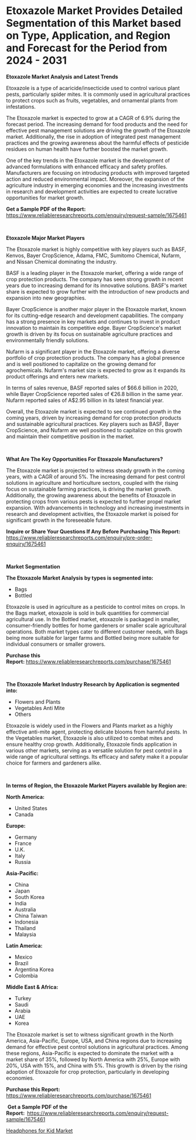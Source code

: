 <p><h1>Etoxazole Market Provides Detailed Segmentation of this Market based on Type, Application, and Region and Forecast for the Period from 2024 - 2031</h1></p><p><strong>Etoxazole Market Analysis and Latest Trends</strong></p>
<p><p>Etoxazole is a type of acaricide/insecticide used to control various plant pests, particularly spider mites. It is commonly used in agricultural practices to protect crops such as fruits, vegetables, and ornamental plants from infestations.</p><p>The Etoxazole market is expected to grow at a CAGR of 6.9% during the forecast period. The increasing demand for food products and the need for effective pest management solutions are driving the growth of the Etoxazole market. Additionally, the rise in adoption of integrated pest management practices and the growing awareness about the harmful effects of pesticide residues on human health have further boosted the market growth.</p><p>One of the key trends in the Etoxazole market is the development of advanced formulations with enhanced efficacy and safety profiles. Manufacturers are focusing on introducing products with improved targeted action and reduced environmental impact. Moreover, the expansion of the agriculture industry in emerging economies and the increasing investments in research and development activities are expected to create lucrative opportunities for market growth.</p></p>
<p><strong>Get a Sample PDF of the Report:&nbsp;</strong> <a href="https://www.reliableresearchreports.com/enquiry/request-sample/1675461">https://www.reliableresearchreports.com/enquiry/request-sample/1675461</a></p>
<p>&nbsp;</p>
<p><strong>Etoxazole Major Market Players</strong></p>
<p><p>The Etoxazole market is highly competitive with key players such as BASF, Kenvos, Bayer CropScience, Adama, FMC, Sumitomo Chemical, Nufarm, and Nissan Chemical dominating the industry. </p><p>BASF is a leading player in the Etoxazole market, offering a wide range of crop protection products. The company has seen strong growth in recent years due to increasing demand for its innovative solutions. BASF's market share is expected to grow further with the introduction of new products and expansion into new geographies.</p><p>Bayer CropScience is another major player in the Etoxazole market, known for its cutting-edge research and development capabilities. The company has a strong presence in key markets and continues to invest in product innovation to maintain its competitive edge. Bayer CropScience's market growth is driven by its focus on sustainable agriculture practices and environmentally friendly solutions.</p><p>Nufarm is a significant player in the Etoxazole market, offering a diverse portfolio of crop protection products. The company has a global presence and is well positioned to capitalize on the growing demand for agrochemicals. Nufarm's market size is expected to grow as it expands its product offerings and enters new markets.</p><p>In terms of sales revenue, BASF reported sales of $66.6 billion in 2020, while Bayer CropScience reported sales of €26.8 billion in the same year. Nufarm reported sales of A$2.95 billion in its latest financial year.</p><p>Overall, the Etoxazole market is expected to see continued growth in the coming years, driven by increasing demand for crop protection products and sustainable agricultural practices. Key players such as BASF, Bayer CropScience, and Nufarm are well positioned to capitalize on this growth and maintain their competitive position in the market.</p></p>
<p>&nbsp;</p>
<p><strong>What Are The Key Opportunities For Etoxazole Manufacturers?</strong></p>
<p><p>The Etoxazole market is projected to witness steady growth in the coming years, with a CAGR of around 5%. The increasing demand for pest control solutions in agriculture and horticulture sectors, coupled with the rising focus on sustainable farming practices, is driving the market growth. Additionally, the growing awareness about the benefits of Etoxazole in protecting crops from various pests is expected to further propel market expansion. With advancements in technology and increasing investments in research and development activities, the Etoxazole market is poised for significant growth in the foreseeable future.</p></p>
<p><strong>Inquire or Share Your Questions If Any Before Purchasing This Report:</strong> <a href="https://www.reliableresearchreports.com/enquiry/pre-order-enquiry/1675461">https://www.reliableresearchreports.com/enquiry/pre-order-enquiry/1675461</a></p>
<p>&nbsp;</p>
<p><strong>Market Segmentation</strong></p>
<p><strong>The Etoxazole Market Analysis by types is segmented into:</strong></p>
<p><ul><li>Bags</li><li>Bottled</li></ul></p>
<p><p>Etoxazole is used in agriculture as a pesticide to control mites on crops. In the Bags market, etoxazole is sold in bulk quantities for commercial agricultural use. In the Bottled market, etoxazole is packaged in smaller, consumer-friendly bottles for home gardeners or smaller scale agricultural operations. Both market types cater to different customer needs, with Bags being more suitable for larger farms and Bottled being more suitable for individual consumers or smaller growers.</p></p>
<p><strong>Purchase this Report:&nbsp;</strong><a href="https://www.reliableresearchreports.com/purchase/1675461">https://www.reliableresearchreports.com/purchase/1675461</a></p>
<p>&nbsp;</p>
<p><strong>The Etoxazole Market Industry Research by Application is segmented into:</strong></p>
<p><ul><li>Flowers and Plants</li><li>Vegetables Anti Mite</li><li>Others</li></ul></p>
<p><p>Etoxazole is widely used in the Flowers and Plants market as a highly effective anti-mite agent, protecting delicate blooms from harmful pests. In the Vegetables market, Etoxazole is also utilized to combat mites and ensure healthy crop growth. Additionally, Etoxazole finds application in various other markets, serving as a versatile solution for pest control in a wide range of agricultural settings. Its efficacy and safety make it a popular choice for farmers and gardeners alike.</p></p>
<p>&nbsp;</p>
<p><strong>In terms of Region, the Etoxazole Market Players available by Region are:</strong></p>
<p>
    <p> <strong> North America: </strong>
        <ul>
            <li>United States</li>
            <li>Canada</li>
        </ul>
        </p> 
    <p> <strong> Europe: </strong>
        <ul>
            <li>Germany</li>
            <li>France</li>
            <li>U.K.</li>
            <li>Italy</li>
            <li>Russia</li>
        </ul>
        </p> 
    <p> <strong> Asia-Pacific: </strong>
        <ul>
            <li>China</li>
            <li>Japan</li>
            <li>South Korea</li>
            <li>India</li>
            <li>Australia</li>
            <li>China Taiwan</li>
            <li>Indonesia</li>
            <li>Thailand</li>
            <li>Malaysia</li>
        </ul>
        </p> 
    <p> <strong> Latin America: </strong>
        <ul>
            <li>Mexico</li>
            <li>Brazil</li>
            <li>Argentina Korea</li>
            <li>Colombia</li>
        </ul>
        </p> 
    <p> <strong> Middle East & Africa: </strong>
        <ul>
            <li>Turkey</li>
            <li>Saudi</li>
            <li>Arabia</li>
            <li>UAE</li>
            <li>Korea</li>
        </ul>
    </p>
    </p>
<p><p>The Etoxazole market is set to witness significant growth in the North America, Asia-Pacific, Europe, USA, and China regions due to increasing demand for effective pest control solutions in agricultural practices. Among these regions, Asia-Pacific is expected to dominate the market with a market share of 35%, followed by North America with 25%, Europe with 20%, USA with 15%, and China with 5%. This growth is driven by the rising adoption of Etoxazole for crop protection, particularly in developing economies.</p></p>
<p><strong>Purchase this Report: </strong><a href="https://www.reliableresearchreports.com/purchase/1675461">https://www.reliableresearchreports.com/purchase/1675461</a></p>
<p>&nbsp;<strong>Get a Sample PDF of the Report:&nbsp;&nbsp;</strong><a href="https://www.reliableresearchreports.com/enquiry/request-sample/1675461">https://www.reliableresearchreports.com/enquiry/request-sample/1675461</a></p>
<p><strong></strong></p>
<p><p><a href="https://noble-drawer-34c.notion.site/Headphones-for-Kid-Market-Share-Market-New-Trends-Analysis-Report-By-Type-By-Application-By-End--f433c68686564dfc8bbdbc24febe01f7">Headphones for Kid Market</a></p></p>